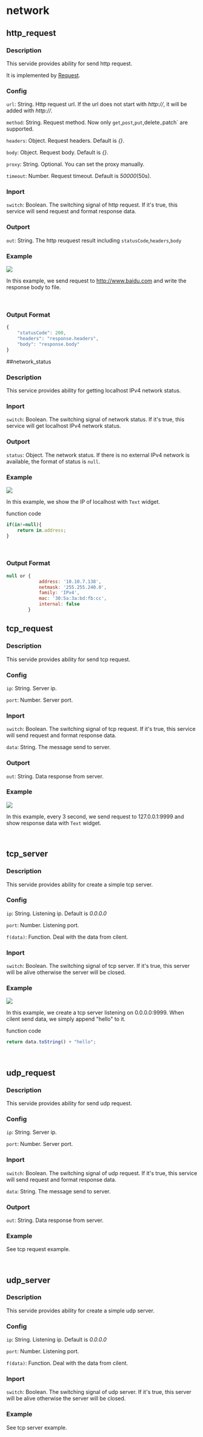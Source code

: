 network
===========

## http_request

### Description

This servide provides ability for send http request.

It is implemented by [Request](https://www.npmjs.com/package/request).

### Config

`url`: String. Http request url. If the url does not start with *http://*, it will be added with *http://*.

`method`: String. Request method. Now only `get`,`post`,`put`,delete`,`patch` are supported.

`headers`: Object. Request headers. Default is *{}*.

`body`: Object. Request body. Default is *{}*.

`proxy`: String. Optional. You can set the proxy manually.

`timeout`: Number. Request timeout. Default is *50000*(50s).

### Inport

`switch`: Boolean. The switching signal of http request. If it's true, this service will send request and format response data. 

### Outport

`out`: String. The http reuquest result including `statusCode`,`headers`,`body`


### Example

![](./pic/http_request.png)

In this example, we send request to http://www.baidu.com and write the response body to file.

</br>

### Output Format

```javascript
{
    "statusCode": 200,
    "headers": "response.headers",
    "body": "response.body"
}
```

##network_status

### Description

This service provides ability for getting localhost IPv4 network status.

### Inport

`switch`: Boolean. The switching signal of network status. If it's true, this service will get localhost IPv4 network status.

### Outport

`status`: Object. The network status. If there is no external IPv4 network is available, the format of status is `null`.
### Example

![](./pic/network_status.png)

In this example, we show the IP of localhost with `Text` widget.

function code
```javascript
if(in!=null){
	return in.address;
}
```
</br>

### Output Format

```javascript 
null or {
    		address: '10.10.7.138',
   	 		netmask: '255.255.240.0',
    		family: 'IPv4',
    		mac: '30:5a:3a:bd:fb:cc',
    		internal: false
		}
```

## tcp_request

### Description

This servide provides ability for send tcp request.

### Config

`ip`: String. Server ip.

`port`: Number. Server port.


### Inport

`switch`: Boolean. The switching signal of tcp request. If it's true, this service will send request and format response data. 

`data`: String. The message send to server.

### Outport

`out`: String. Data response from server.


### Example

![](./pic/tcp_request.png)

In this example, every 3 second, we send request to 127.0.0.1:9999 and show response data with `Text` widget.

</br>

## tcp_server

### Description

This servide provides ability for create a simple tcp server.

### Config

`ip`: String. Listening ip. Default is *0.0.0.0*

`port`: Number. Listening port.

`f(data)`: Function. Deal with the data from cilent.

### Inport

`switch`: Boolean. The switching signal of tcp server. If it's true, this server will be alive otherwise the server will be closed.


### Example

![](./pic/tcp_server.png)

In this example, we create a tcp server listening on 0.0.0.0:9999. When cilent send data, we simply append "hello" to it.

function code
```javascript
return data.toString() + "hello";
```

</br>

## udp_request

### Description

This servide provides ability for send udp request.

### Config

`ip`: String. Server ip.

`port`: Number. Server port.


### Inport

`switch`: Boolean. The switching signal of udp request. If it's true, this service will send request and format response data. 

`data`: String. The message send to server.

### Outport

`out`: String. Data response from server.


### Example

See tcp request example. 

</br>

## udp_server

### Description

This servide provides ability for create a simple udp server.

### Config

`ip`: String. Listening ip. Default is *0.0.0.0*

`port`: Number. Listening port.

`f(data)`: Function. Deal with the data from cilent.

### Inport

`switch`: Boolean. The switching signal of udp server. If it's true, this server will be alive otherwise the server will be closed.


### Example

See tcp server example. 
